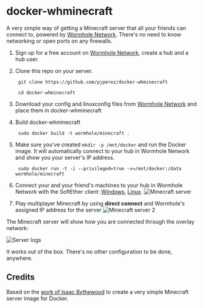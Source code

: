 # docker-whminecraft

A very simple way of getting a Minecraft server that all your friends can connect to, powered by [Wormhole Network](https://wormhole.network). There's no need to know networking or open ports on any firewalls.

1. Sign up for a free account on [Wormhole Network](https://wormhole.network), create a hub and a hub user.
2. Clone this repo on your server.

        git clone https://github.com/pjperez/docker-whminecraft
    
        cd docker-whminecraft

3. Download your config and linuxconfig files from [Wormhole Network](https://wormhole.network) and place them in docker-whminecraft
4. Build docker-whminecraft

        sudo docker build -t wormhole/minecraft .

5. Make sure you've created `mkdir -p /mnt/docker` and run the Docker image. It will automatically connect to your hub in Wormhole Network and show you your server's IP address.

        sudo docker run -t -i --privileged=true -v=/mnt/docker:/data wormhole/minecraft

6. Connect your and your friend's machines to your hub in Wormhole Network with the SoftEther client: [Windows](https://wormhole.zendesk.com/hc/en-gb/articles/206613029), [Linux](https://wormhole.zendesk.com/hc/en-gb/articles/207287085).
![Minecraft server](http://i.imgur.com/CIKCgEB.png)
7. Play multiplayer Minecraft by using **direct connect** and Wormhole's assigned IP address for the server
![Minecraft server 2](http://i.imgur.com/bknjgUR.png)

The Minecraft server will show how you are connected through the overlay network:

![Server logs](http://i.imgur.com/FFkfe65.png)

It works out of the box. There's no other configuration to be done, anywhere.

## Credits

Based on the [work of Isaac Bythewood](https://github.com/pjperez/docker-minecraft) to create a very simple Minecraft server image for Docker.
